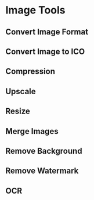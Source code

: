 <script setup>
import { ref } from 'vue';
import NavContainer from '../components/NavContainer.vue';
import newsData from '../assets/tools/image-tools.json';

const data = ref(newsData);
</script>

# Image Tools

## Convert Image Format

<NavContainer :data="data.conversion"/>

## Convert Image to ICO

<NavContainer :data="data.imageToIco"/>

## Compression

<NavContainer :data="data.compression"/>

## Upscale

<NavContainer :data="data.upscale"/>

## Resize

<NavContainer :data="data.resize"/>

## Merge Images

<NavContainer :data="data.mergeImages"/>

## Remove Background

<NavContainer :data="data.removeBackground"/>

## Remove Watermark

<NavContainer :data="data.removeWatermark"/>

## OCR

<NavContainer :data="data.ocr"/>

